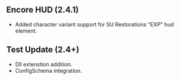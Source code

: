 ## Encore HUD (2.4.1)
- Added character variant support for SU Restorations "EXP" hud element.

## Test Update (2.4+)
- Dll extenstion addition.
- ConfigSchema integration.